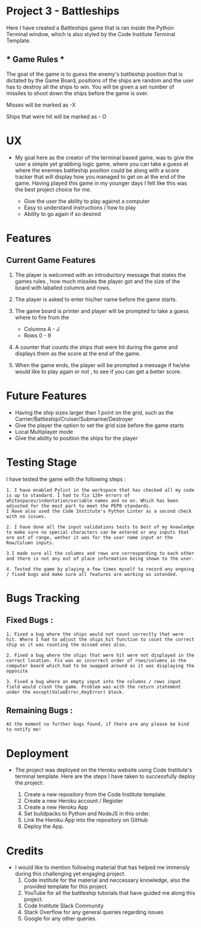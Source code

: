 # Project 3 - Battleships

Here I have created a Battleships game that is ran inside the Python Terminal window,
which is also styled by the Code Institute Terminal Template. 


## * Game Rules *

The goal of the game is to guess the enemy's battleship position that is dictated by the Game Board, positions of the ships are random and the user has to destroy all the ships to win.
You will be given a set number of missiles to shoot down the ships before the game is over.

Misses will be marked as -X

Ships that were hit will be marked as - O

# UX

 * My goal here as the creator of the terminal based game, was to give the user a simple yet grabbing logic game, where you can take a guess at where the enemies battleship position could be along with a score tracker that will display how you managed to get on at the end of the game. Having played this game in my younger days I felt like this was the best project choice for me. 

    * Give the user the ability to play against a computer
    * Easy to understand instructions / how to play
    * Ability to go again if so desired

# Features

## Current Game Features

1. The player is welcomed with an introductory message that states the games rules , how much missiles the player got and the size of the board with laballed columns and rows.

2. The player is asked to enter his/her name before the game starts.

3. The game board is printer and player will be prompted to take a guess where to fire from the 
    - Columns A - J
    - Rows 0 - 9

4. A counter that counts the ships that were hit during the game and displays them as the score at the end of the game.

5. When the game ends, the player will be prompted a message if he/she would like to play again or not , to see if you can get a better score.


# Future Features

* Having the ship sizes larger than 1 point on the grid, such as the Carrier/Battleship/Cruiser/Submarine/Destroyer
* Give the player the option to set the grid size before the game starts
* Local Multiplayer mode
* Give the ability to position the ships for the player

# Testing Stage

I have tested the game with the following steps : 

    1. I have enabled Pylint in the workspace that has checked all my code is up to standard. I had to fix 120+ errors of whitespaces/indentation/variable names and so on. Which has been adjusted for the most part to meet the PEP8 standards.
    I Have also used the Code Institute's Python Linter as a second check with no issues.

    2. I have done all the input validations tests to best of my knowledge to make sure no special characters can be entered or any inputs that are out of range, wether it was for the user name input or the Row/Column inputs.

    3.I made sure all the columns and rows are corresponding to each other and there is not any out of place information being shown to the user. 

    4. Tested the game by playing a few times myself to record any ongoing / fixed bugs and make sure all features are working as intended.


# Bugs Tracking

## Fixed Bugs :
    1. Fixed a bug where the ships would not count correctly that were hit. Where I had to adjust the ships_hit function to count the correct ship as it was counting the missed ones also.

    2. Fixed a bug where the ships that were hit were not displayed in the correct location. Fix was an incorrect order of rows/columns in the computer board which had to be swapped around as it was displaying the opposite

    3. Fixed a bug where an empty input into the columns / rows input field would crash the game. Problem was with the return statement under the except(ValueError,KeyError) block.

## Remaining Bugs :

    At the moment no further bugs found, if there are any please be kind to notify me!

# Deployment

* The project was deployed on the Heroku website using Code Institute's terminal template. Here are the steps I have taken to successfully deploy the project: 
    
    1. Create a new repository from the Code Institute template.
    2. Create a new Heroku account / Register
    3. Create a new Heroku App
    4. Set buildpacks to Python and NodeJS in this order.
    5. Link the Heroku App into the repository on GitHub
    6. Deploy the App.


# Credits
* I would like to mention following material that has helped me immensly during this challenging yet engaging project.
    1. Code institute for the material and neccessary knowledge, also the provided template for this project.
    2. YouTube for all the battleship tutorials that have guided me along this project.
    3. Code Institute Slack Community
    4. Stack Overflow for any general queries regarding issues
    5. Google for any other queries.